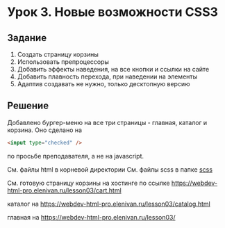 # Урок 3. Новые возможности CSS3

## Задание

1. Создать страницу корзины
2. Использовать препроцессоры
3. Добавить эффекты наведения, на все кнопки и ссылки на сайте
4. Добавить плавность перехода, при наведении на элементы
5. Адаптив создавать не нужно, только десктопную версию

## Решение

Добавлено бургер-меню на все три страницы - главная, каталог и корзина.
Оно сделано на

```html
<input type="checked" />
```

по просьбе преподавателя, а не на javascript.

Cм. файлы html в корневой директории
Cм. файлы scss в папке [scss](./scss/)

См. готовую страницу корзины на хостинге по ссылке
https://webdev-html-pro.elenivan.ru/lesson03/cart.html

каталог на https://webdev-html-pro.elenivan.ru/lesson03/catalog.html

главная на https://webdev-html-pro.elenivan.ru/lesson03/
